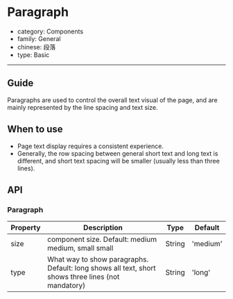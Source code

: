 # Paragraph

-   category: Components
-   family: General
-   chinese: 段落
-   type: Basic

---

## Guide

Paragraphs are used to control the overall text visual of the page, and are mainly represented by the line spacing and text size.

## When to use

- Page text display requires a consistent experience.
- Generally, the row spacing between general short text and long text is different, and short text spacing will be smaller (usually less than three lines).

## API

### Paragraph

| Property | Description | Type | Default |
| ---- | ------------------------------------------ | ------ | -------- |
| size | component size. Default: medium medium, small small | String | 'medium' |
| type | What way to show paragraphs. Default: long shows all text, short shows three lines (not mandatory) | String | 'long' |
